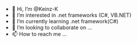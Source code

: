 - 👋 Hi, I’m @Keinz-K
- 👀 I’m interested in .net frameworks (C#, VB.NET)
- 🌱 I’m currently learning .net framework(C#)
- 💞️ I’m looking to collaborate on ...
- 📫 How to reach me ...

<!---
Keinz-K/Keinz-K is a ✨ special ✨ repository because its `README.md` (this file) appears on your GitHub profile.
You can click the Preview link to take a look at your changes.
--->
